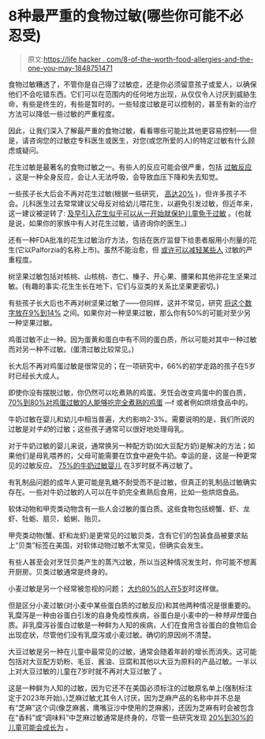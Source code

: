 # 8种最严重的食物过敏(哪些你可能不必忍受)

> 原文:[https://life hacker . com/8-of-the-worth-food-allergies-and-the-one-you-may-1848751471](https://lifehacker.com/8-of-the-worst-food-allergies-and-which-ones-you-might-1848751471)

食物过敏糟透了，不管你是自己得了过敏症，还是你必须留意孩子或爱人，以确保他们不会吃错东西。它们可以在范围内的任何地方出现，从仅仅令人讨厌到威胁生命，有些是终生的，有些是暂时的。一些轻度过敏是可以控制的，甚至有新的治疗方法可以降低一些过敏的严重程度。

因此，让我们深入了解最严重的食物过敏，看看哪些可能比其他更容易控制——但是，请咨询您的过敏症专科医生或医生，对您(或您所爱的人)的特定过敏有什么顾虑或疑问。

花生过敏是最著名的食物过敏之一。有些人的反应可能会很严重，包括 [过敏反应](https://www.aaaai.org/conditions-treatments/allergies/anaphylaxis) ，这是一种全身反应，会让人无法呼吸，会导致血压下降和失去知觉。

一些孩子长大后会不再对花生过敏(根据一些研究， [高达20%](https://www.anaphylaxis.org.uk/knowledgebase/outgrowing-food-allergy/) )，但许多孩子不会。儿科医生过去常常建议父母反对给幼儿喂花生，以避免引发过敏，但近年来，这一建议被逆转了: [及早引入花生似乎可以从一开始就保护儿童免于过敏](https://lifehacker.com/allergy-experts-now-recommend-introducing-peanut-produc-1790817324) 。(也就是说，如果你的家族中有人对花生过敏，请咨询你的医生。)

还有一种FDA批准的花生过敏治疗方法，包括在医疗监督下给患者服用小剂量的花生(它以Palforzia的名称上市)。虽然不能治愈，但 [或许可以减轻某些人](https://lifehacker.com/what-parents-should-know-about-the-new-peanut-allergy-t-1841457297) 过敏的严重程度。

树坚果过敏包括对核桃、山核桃、杏仁、榛子、开心果、腰果和其他非花生坚果过敏。(有趣的事实:花生生长在地下，它们与豆类的关系比坚果更密切。)

有些孩子长大后也不再对树坚果过敏了——但同样，这并不常见，研究 [将这个数字放在9%到14%](https://www.anaphylaxis.org.uk/knowledgebase/outgrowing-food-allergy/) 之间。如果你对一种坚果过敏，那么你有50%的可能对至少另一种坚果过敏。

鸡蛋过敏不止一种。因为蛋黄和蛋白中有不同的蛋白质，所以可能对其中一种过敏而对另一种不过敏。(蛋清过敏比较常见。)

长大后不再对鸡蛋过敏是很常见的；在一项研究中，66%的初学走路的孩子在5岁时已经长大成人。

即使你没有摆脱过敏，你仍然可以吃煮熟的鸡蛋。烹饪会改变鸡蛋中的蛋白质，[70%到80%对鸡蛋过敏的人能够吃完全煮熟的鸡蛋](https://www.foodallergyawareness.org/food-allergy-and-anaphylaxis/food-allergens/egg/) —f 或者例如烘焙食品中的。

牛奶过敏在婴儿和幼儿中相当普遍，大约影响2-3%。需要说明的是，我们所说的过敏是对*牛奶*的过敏；这些孩子通常可以很好地处理母乳。

对于牛奶过敏的婴儿来说，通常换另一种配方奶(如大豆配方奶)是解决的方法；如果他们是母乳喂养的，父母可能需要在饮食中避免牛奶。幸运的是，这是一种更常见的过敏反应。 [75%的牛奶过敏婴儿](https://www.foodallergy.org/living-food-allergies/food-allergy-essentials/common-allergens/) 在3岁时就不再过敏了。

有乳制品问题的成年人更可能是乳糖不耐受而不是过敏，但真正的乳制品过敏确实存在。一些对牛奶过敏的人可以在牛奶完全煮熟后食用，比如一些烘焙食品。

软体动物和甲壳类动物含有一些人会过敏的蛋白质。这些食物包括螃蟹、虾、龙虾、牡蛎、扇贝、蛤蜊、贻贝。

甲壳类动物(蟹、虾和龙虾)是更常见的过敏贝类，含有它们的包装食品被要求贴上“贝类”标签在美国，对软体动物过敏不太常见，但确实会发生。

有些人甚至会对烹饪贝类产生的蒸汽过敏，所以当这种情况发生时，你可能不想离开厨房。贝类过敏通常是终身的。

小麦过敏是另一个经常被忽视的问题； [大约80%的人在5岁](https://www.allergypartners.com/allergy-myth-busters-kids-will-outgrow-food-allergies/)时这样做。

但是区分小麦过敏(对小麦中某些蛋白质的过敏反应)和其他两种情况是很重要的。乳糜泻是一种由谷蛋白引发的自身免疫性疾病，谷蛋白是小麦中的一种*特异性*蛋白质。非乳糜泻谷蛋白过敏是一种鲜为人知的疾病，人们在食用含谷蛋白的食物后会出现症状，尽管他们没有乳糜泻或小麦过敏。确切的原因尚不清楚。

大豆过敏是另一种在儿童中最常见的过敏，通常会随着年龄的增长而消失。这可能包括对大豆配方奶粉、毛豆、酱油、豆腐和其他以大豆为原料的产品过敏。一半以上对大豆过敏的儿童在7岁时就不再对大豆过敏了 。

这是一种鲜为人知的过敏，因为它还不在美国必须标注的过敏原名单上(强制标注定于2023年开始)。)芝麻过敏尤其令人讨厌，因为芝麻产品的名称中并不总是有“芝麻”这个词(像芝麻酱，鹰嘴豆沙中使用的芝麻酱)，还因为芝麻有时会被包含在“香料”或“调味料”中芝麻过敏通常是终身的，尽管一些研究发现 [20%到30%的儿童可能会成长为](https://www.nih.gov/news-events/nih-research-matters/sesame-allergy-common-among-children-food-allergies#:~:text=Reactions%20to%20sesame%20can%20be,with%20sesame%20allergy%20outgrow%20it.) 。